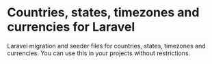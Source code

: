 # Countries, states, timezones and currencies for Laravel
Laravel migration and seeder files for countries, states, timezones and currencies.
You can use this in your projects without restrictions.
